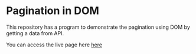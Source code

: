 # Pagination in DOM

This repository has a program to demonstrate the pagination using DOM by getting a data from API.

You can access the live page here [here](https://page-in-dom.netlify.app/)